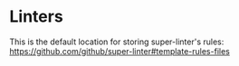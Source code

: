 # Linters

This is the default location for storing super-linter's rules:
https://github.com/github/super-linter#template-rules-files
